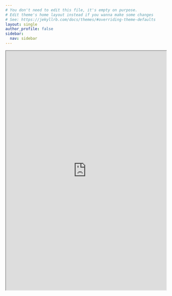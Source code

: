 ```yaml
---
# You don't need to edit this file, it's empty on purpose.
# Edit theme's home layout instead if you wanna make some changes
# See: https://jekyllrb.com/docs/themes/#overriding-theme-defaults
layout: single
author_profile: false
sidebar:
  nav: sidebar
---
```


<iframe height="750" width="100%" src="https://ewelton.github.io/ktest/wiki.html#Organizations List"></iframe>
